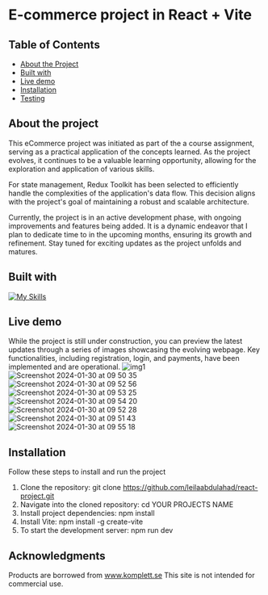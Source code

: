 # E-commerce project in React + Vite

## Table of Contents
- [About the Project](#about-the-project)
- [Built with](#built-with)
- [Live demo](#live-demo)
- [Installation](#installation)
- [Testing](#testing)

## About the project
This eCommerce project was initiated as part of the a course assignment, serving as a practical application of the concepts learned. As the project evolves, it continues to be a valuable learning opportunity, allowing for the exploration and application of various skills.

For state management, Redux Toolkit has been selected to efficiently handle the complexities of the application's data flow. This decision aligns with the project's goal of maintaining a robust and scalable architecture.

Currently, the project is in an active development phase, with ongoing improvements and features being added. It is a dynamic endeavor that I plan to dedicate time to in the upcoming months, ensuring its growth and refinement. Stay tuned for exciting updates as the project unfolds and matures.

## Built with
[![My Skills](https://skillicons.dev/icons?i=react,javascript,vite,redux,bootstrap,css)](https://skillicons.dev)

## Live demo
While the project is still under construction, you can preview the latest updates through a series of images showcasing the evolving webpage. Key functionalities, including registration, login, and payments, have been implemented and are operational.
![img1](https://github.com/leilaabdulahad/ecommerce-final-project/assets/127239955/cccf0919-3614-494e-a11e-ae27b056576c)
![Screenshot 2024-01-30 at 09 50 35](https://github.com/leilaabdulahad/ecommerce-final-project/assets/127239955/3641f1a7-e63a-45b3-9729-a7447112a8b0)
![Screenshot 2024-01-30 at 09 52 56](https://github.com/leilaabdulahad/ecommerce-final-project/assets/127239955/4aa8f90f-75b3-4b3b-9452-c665f1c9d5c3)
![Screenshot 2024-01-30 at 09 53 25](https://github.com/leilaabdulahad/ecommerce-final-project/assets/127239955/c3008847-5c0d-4cef-8eb6-0a093ae0655a)
![Screenshot 2024-01-30 at 09 54 20](https://github.com/leilaabdulahad/ecommerce-final-project/assets/127239955/0881a2aa-56ac-4b85-bfee-a7e0178fa2c7)
![Screenshot 2024-01-30 at 09 52 28](https://github.com/leilaabdulahad/ecommerce-final-project/assets/127239955/a86f1d6d-5b1a-4b14-9346-c660aea4178e)
![Screenshot 2024-01-30 at 09 51 43](https://github.com/leilaabdulahad/ecommerce-final-project/assets/127239955/7b867a3a-a0aa-429b-bc54-8a831ac13ebd)
![Screenshot 2024-01-30 at 09 55 18](https://github.com/leilaabdulahad/ecommerce-final-project/assets/127239955/403559ff-cddb-4a23-9228-a17428a5622b)

## Installation
Follow these steps to install and run the project
1. Clone the repository:
git clone https://github.com/leilaabdulahad/react-project.git
2. Navigate into the cloned repository:
cd YOUR PROJECTS NAME
3. Install project dependencies:
npm install
4. Install Vite:
npm install -g create-vite
5. To start the development server:
npm run dev

## Acknowledgments
Products are borrowed from www.komplett.se This site is not intended for commercial use.
